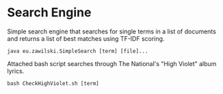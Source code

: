 # Search Engine
Simple search engine that searches for single terms in a list of documents and returns a list of best matches using TF-IDF scoring. 

`java eu.zawilski.SimpleSearch [term] [file]...`

Attached bash script searches through The National's "High Violet" album lyrics. 

`bash CheckHighViolet.sh [term]`

